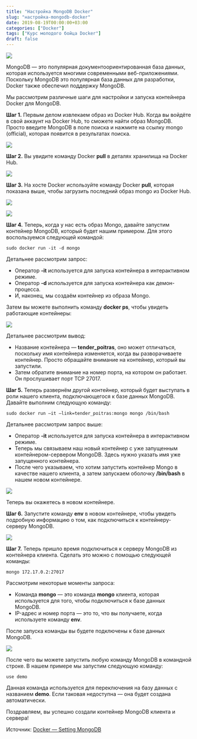```yaml
---
title: "Настройка MongoDB Docker"
slug: "настройка-mongodb-docker"
date: 2019-08-19T00:00:00+03:00
categories: ["Docker"]
tags: ["Курс молодого бойца Docker"]
draft: false
---
```


![](/posts/настройка-mongodb-docker/docker22.jpg)

MongoDB — это популярная документоориентированная база данных, которая используется многими современными веб-приложениями.
Поскольку MongoDB это популярная база данных для разработки, Docker также обеспечил поддержку MongoDB.

Мы рассмотрим различные шаги для настройки и запуска контейнера Docker для MongoDB.

**Шаг 1.** Первым делом извлекаем образ из Docker Hub. Когда вы войдёте в свой аккаунт на Docker Hub, то сможете найти
образ MongoDB. Просто введите MongoDB в поле поиска и нажмите на ссылку mongo (official), которая появится в результатах
поиска.

![](https://i.imgur.com/tNYOo10.jpg)

**Шаг 2.** Вы увидите команду Docker **pull** в деталях хранилища на Docker Hub.

![](https://i.imgur.com/Vi1Huwg.jpg)

**Шаг 3.** На хосте Docker используйте команду Docker **pull**, которая показана выше, чтобы загрузить последний образ
mongo из Docker Hub.

![](https://i.imgur.com/fG8KFCS.jpg)

![](https://i.imgur.com/Q55aEh6.jpg)

**Шаг 4.** Теперь, когда у нас есть образ Mongo, давайте запустим контейнер MongoDB, который будет нашим примером.
Для этого воспользуемся следующей командой:

```
sudo docker run -it -d mongo
```

Детальнее рассмотрим запрос:

- Оператор **-it** используется для запуска контейнера в интерактивном режиме.
- Оператор **-d** используется для запуска контейнера как демон-процесса.
- И, наконец, мы создаём контейнер из образа Mongo.

Затем вы можете выполнить команду **docker ps**, чтобы увидеть работающие контейнеры:

![](https://i.imgur.com/kToGQ96.jpg)

Детальнее рассмотрим вывод:

- Название контейнера — **tender_poitras**, оно может отличаться, поскольку имя контейнера изменяется, когда вы
разворачиваете контейнер. Просто обращайте внимание на контейнер, который вы запустили.
- Затем обратите внимание на номер порта, на котором он работает. Он прослушивает порт TCP 27017.

**Шаг 5.** Теперь развернём другой контейнер, который будет выступать в роли нашего клиента, подключающегося к базе
данных MongoDB. Давайте выполним следующую команду:

```
sudo docker run –it –link=tender_poitras:mongo mongo /bin/bash
```

Детальнее рассмотрим запрос выше:

- Оператор **-it** используется для запуска контейнера в интерактивном режиме.
- Теперь мы связываем наш новый контейнер с уже запущенным контейнером-сервером MongoDB. Здесь нужно указать имя уже
запущенного контейнера.
- После чего указываем, что хотим запустить контейнер Mongo в качестве нашего клиента, а затем запускаем оболочку
**/bin/bash** в нашем новом контейнере.

![](https://i.imgur.com/wg1oMIZ.jpg)

Теперь вы окажетесь в новом контейнере.

**Шаг 6.** Запустите команду **env** в новом контейнере, чтобы увидеть подробную информацию о том, как подключиться
к контейнеру-серверу MongoDB.

![](https://i.imgur.com/dtcgeJW.jpg)

**Шаг 7.** Теперь пришло время подключиться к серверу MongoDB из контейнера клиента. Сделать это можно с помощью
следующей команды:

```
mongo 172.17.0.2:27017
```

Рассмотрим некоторые моменты запроса:

- Команда **mongo** — это команда **mongo** клиента, которая используется для того, чтобы подключиться к базе данных MongoDB.
- IP-адрес и номер порта — это то, что вы получаете, когда используете команду **env**.

После запуска команды вы будете подключены к базе данных MongoDB.

![](https://i.imgur.com/6xFQ6xv.jpg)

После чего вы можете запустить любую команду MongoDB в командной строке. В нашем примере мы запустим следующую команду:

```
use demo
```

Данная команда используется для переключения на базу данных с названием **demo**. Если таковая недоступна — она будет
создана автоматически.

Поздравляем, вы успешно создали контейнер MongoDB клиента и сервера!

Источник: [Docker — Setting MongoDB](https://www.tutorialspoint.com/docker/docker_setting_mongodb.htm)
